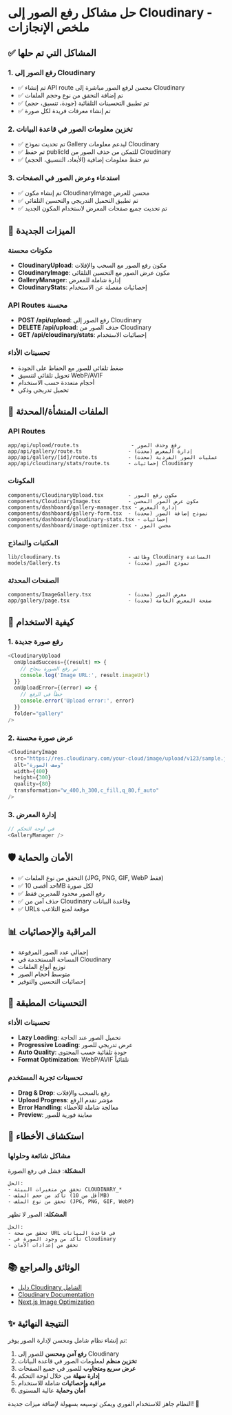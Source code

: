# حل مشاكل رفع الصور إلى Cloudinary - ملخص الإنجازات

## ✅ المشاكل التي تم حلها

### 1. رفع الصور إلى Cloudinary
- ✅ تم إنشاء API route محسن لرفع الصور مباشرة إلى Cloudinary
- ✅ تم إضافة التحقق من نوع وحجم الملفات
- ✅ تم تطبيق التحسينات التلقائية (جودة، تنسيق، حجم)
- ✅ تم إنشاء معرفات فريدة لكل صورة

### 2. تخزين معلومات الصور في قاعدة البيانات
- ✅ تم تحديث نموذج Gallery ليدعم معلومات Cloudinary
- ✅ تم حفظ publicId للتمكن من حذف الصور من Cloudinary
- ✅ تم حفظ معلومات إضافية (الأبعاد، التنسيق، الحجم)

### 3. استدعاء وعرض الصور في الصفحات
- ✅ تم إنشاء مكون CloudinaryImage محسن للعرض
- ✅ تم تطبيق التحميل التدريجي والتحسين التلقائي
- ✅ تم تحديث جميع صفحات المعرض لاستخدام المكون الجديد

## 🚀 الميزات الجديدة

### مكونات محسنة
- **CloudinaryUpload**: مكون رفع الصور مع السحب والإفلات
- **CloudinaryImage**: مكون عرض الصور مع التحسين التلقائي
- **GalleryManager**: إدارة شاملة للمعرض
- **CloudinaryStats**: إحصائيات مفصلة عن الاستخدام

### API Routes محسنة
- **POST /api/upload**: رفع الصور إلى Cloudinary
- **DELETE /api/upload**: حذف الصور من Cloudinary
- **GET /api/cloudinary/stats**: إحصائيات الاستخدام

### تحسينات الأداء
- ضغط تلقائي للصور مع الحفاظ على الجودة
- تحويل تلقائي لتنسيق WebP/AVIF
- أحجام متعددة حسب الاستخدام
- تحميل تدريجي وذكي

## 📁 الملفات المنشأة/المحدثة

### API Routes
```
app/api/upload/route.ts                 - رفع وحذف الصور
app/api/gallery/route.ts               - إدارة المعرض (محدث)
app/api/gallery/[id]/route.ts          - عمليات الصور الفردية (محدث)
app/api/cloudinary/stats/route.ts      - إحصائيات Cloudinary
```

### المكونات
```
components/CloudinaryUpload.tsx        - مكون رفع الصور
components/CloudinaryImage.tsx         - مكون عرض الصور المحسن
components/dashboard/gallery-manager.tsx - إدارة المعرض
components/dashboard/gallery-form.tsx  - نموذج إضافة الصور (محدث)
components/dashboard/cloudinary-stats.tsx - إحصائيات
components/dashboard/image-optimizer.tsx - محسن الصور
```

### المكتبات والنماذج
```
lib/cloudinary.ts                      - وظائف Cloudinary المساعدة
models/Gallery.ts                      - نموذج الصور (محدث)
```

### الصفحات المحدثة
```
components/ImageGallery.tsx            - معرض الصور (محدث)
app/gallery/page.tsx                   - صفحة المعرض العامة (محدث)
```

## 🔧 كيفية الاستخدام

### 1. رفع صورة جديدة
```typescript
<CloudinaryUpload
  onUploadSuccess={(result) => {
    // تم رفع الصورة بنجاح
    console.log('Image URL:', result.imageUrl)
  }}
  onUploadError={(error) => {
    // خطأ في الرفع
    console.error('Upload error:', error)
  }}
  folder="gallery"
/>
```

### 2. عرض صورة محسنة
```typescript
<CloudinaryImage
  src="https://res.cloudinary.com/your-cloud/image/upload/v123/sample.jpg"
  alt="وصف الصورة"
  width={400}
  height={300}
  quality={80}
  transformation="w_400,h_300,c_fill,q_80,f_auto"
/>
```

### 3. إدارة المعرض
```typescript
// في لوحة التحكم
<GalleryManager />
```

## 🛡️ الأمان والحماية

- ✅ التحقق من نوع الملفات (JPG, PNG, GIF, WebP فقط)
- ✅ حد أقصى 10MB لكل صورة
- ✅ رفع الصور محدود للمديرين فقط
- ✅ حذف آمن من Cloudinary وقاعدة البيانات
- ✅ URLs موقعة لمنع التلاعب

## 📊 المراقبة والإحصائيات

- إجمالي عدد الصور المرفوعة
- المساحة المستخدمة في Cloudinary
- توزيع أنواع الملفات
- متوسط أحجام الصور
- إحصائيات التحسين والتوفير

## 🔄 التحسينات المطبقة

### تحسينات الأداء
- **Lazy Loading**: تحميل الصور عند الحاجة
- **Progressive Loading**: عرض تدريجي للصور
- **Auto Quality**: جودة تلقائية حسب المحتوى
- **Format Optimization**: WebP/AVIF تلقائياً

### تحسينات تجربة المستخدم
- **Drag & Drop**: رفع بالسحب والإفلات
- **Upload Progress**: مؤشر تقدم الرفع
- **Error Handling**: معالجة شاملة للأخطاء
- **Preview**: معاينة فورية للصور

## 🚨 استكشاف الأخطاء

### مشاكل شائعة وحلولها

**المشكلة**: فشل في رفع الصورة
```
الحل:
- تحقق من متغيرات البيئة CLOUDINARY_*
- تأكد من حجم الملف (أقل من 10MB)
- تحقق من نوع الملف (JPG, PNG, GIF, WebP)
```

**المشكلة**: الصور لا تظهر
```
الحل:
- تحقق من صحة URL في قاعدة البيانات
- تأكد من وجود الصورة في Cloudinary
- تحقق من إعدادات الأمان
```

## 📚 الوثائق والمراجع

- [دليل Cloudinary الشامل](./CLOUDINARY_GUIDE.md)
- [Cloudinary Documentation](https://cloudinary.com/documentation)
- [Next.js Image Optimization](https://nextjs.org/docs/basic-features/image-optimization)

## ✨ النتيجة النهائية

تم إنشاء نظام شامل ومحسن لإدارة الصور يوفر:

1. **رفع آمن ومحسن** للصور إلى Cloudinary
2. **تخزين منظم** لمعلومات الصور في قاعدة البيانات
3. **عرض سريع ومتجاوب** للصور في جميع الصفحات
4. **إدارة سهلة** من خلال لوحة التحكم
5. **مراقبة وإحصائيات** شاملة للاستخدام
6. **أمان وحماية** عالية المستوى

النظام جاهز للاستخدام الفوري ويمكن توسيعه بسهولة لإضافة ميزات جديدة! 🎉